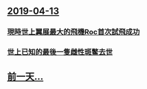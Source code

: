 ## [2019-04-13](/zh/news/2019/04/13/index.md)

### [現時世上翼展最大的飛機Roc首次試飛成功 ](/zh/news/2019/04/13/現時世上翼展最大的飛機Roc首次試飛成功.md)
### [世上已知的最後一隻雌性斑鳖去世 ](/zh/news/2019/04/13/世上已知的最後一隻雌性斑鳖去世.md)
## [前一天...](/zh/news/2019/04/11/index.md)

